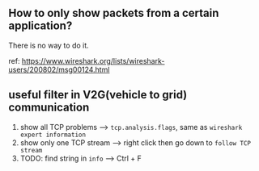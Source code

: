 ## How to only show packets from a certain application?

There is no way to do it.

ref: https://www.wireshark.org/lists/wireshark-users/200802/msg00124.html

## useful filter in V2G(vehicle to grid) communication

1. show all TCP problems --> `tcp.analysis.flags`, same as `wireshark expert information`
2. show only one TCP stream --> right click then go down to `follow TCP stream`
3. TODO: find string in `info`  --> Ctrl + F